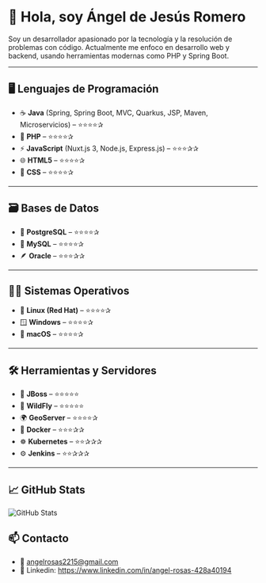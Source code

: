 # 👋 Hola, soy Ángel de Jesús Romero

Soy un desarrollador apasionado por la tecnología y la resolución de problemas con código. Actualmente me enfoco en desarrollo web y backend, usando herramientas modernas como PHP y Spring Boot.

---

## 🖥️ Lenguajes de Programación

- ☕ **Java** (Spring, Spring Boot, MVC, Quarkus, JSP, Maven, Microservicios) – ⭐⭐⭐⭐✰
- 🐘 **PHP** – ⭐⭐⭐⭐✰
- ⚡ **JavaScript** (Nuxt.js 3, Node.js, Express.js) – ⭐⭐⭐✰✰
- 🌐 **HTML5** – ⭐⭐⭐⭐✰
- 🎨 **CSS** – ⭐⭐⭐⭐✰

---

## 🗃️ Bases de Datos

- 🐘 **PostgreSQL** – ⭐⭐⭐⭐✰  
- 🐬 **MySQL** – ⭐⭐⭐⭐✰  
- 🪶 **Oracle** – ⭐⭐⭐✰✰

---

## 🧑‍💻 Sistemas Operativos

- 🐧 **Linux (Red Hat)** – ⭐⭐⭐⭐✰  
- 🪟 **Windows** – ⭐⭐⭐⭐✰  
- 🍎 **macOS** – ⭐⭐⭐⭐✰

---

## 🛠️ Herramientas y Servidores

- 🧱 **JBoss** – ⭐⭐⭐⭐⭐  
- 🐺 **WildFly** – ⭐⭐⭐⭐⭐  
- 🌍 **GeoServer** – ⭐⭐⭐⭐✰  
- 🐳 **Docker** – ⭐⭐⭐✰✰  
- ☸️ **Kubernetes** – ⭐⭐✰✰✰  
- ⚙️ **Jenkins** – ⭐⭐✰✰✰

---

## 📈 GitHub Stats

![GitHub Stats](https://github-readme-stats.vercel.app/api?username=Angel-Romero23&show_icons=true&theme=radical)

## 📫 Contacto

- 📧 angelrosas2215@gmail.com 
- 💼 Linkedin: https://www.linkedin.com/in/angel-rosas-428a40194
